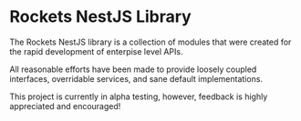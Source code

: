 # Rockets NestJS Library

The Rockets NestJS library is a collection of modules that were created
for the rapid development of enterpise level APIs.

All reasonable efforts have been made to provide loosely coupled interfaces,
overridable services, and sane default implementations.

This project is currently in alpha testing, however, feedback is highly
appreciated and encouraged!
